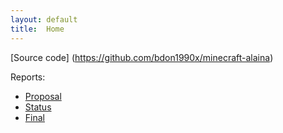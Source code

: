 ```yaml
---
layout: default
title:  Home
---
```


[Source code] (https://github.com/bdon1990x/minecraft-alaina)

Reports:

- [Proposal](proposal.html)
- [Status](status.html)
- [Final](final.html)